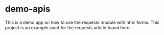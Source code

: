 # demo-apis

This is a demo app on how to use the requests module with html forms. This project is an example used for the requests article found here:
